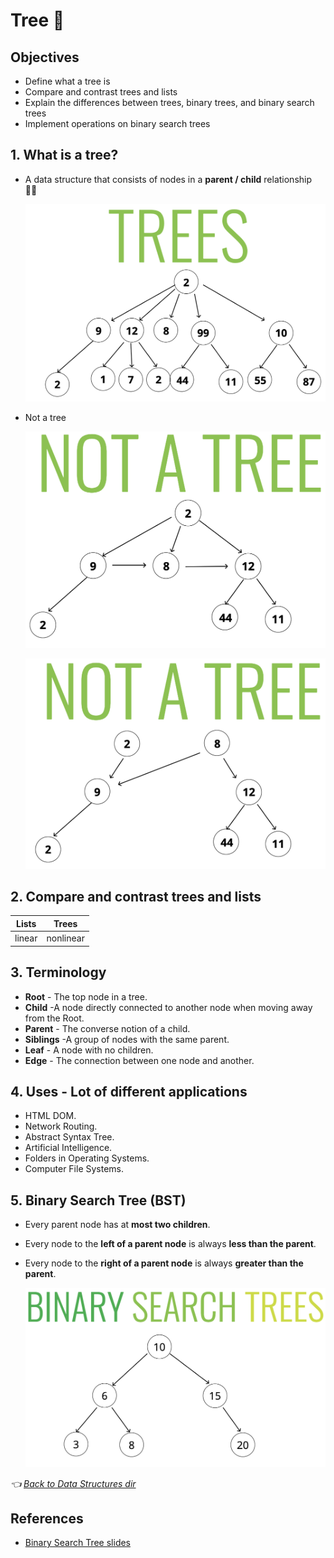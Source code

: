 # Tree 🌳

## Objectives

- Define what a tree is
- Compare and contrast trees and lists
- Explain the differences between trees, binary trees, and binary search trees
- Implement operations on binary search trees

## 1. What is a tree?

- A data structure that consists of nodes in a **parent / child** relationship 👨‍👦

  ![Tree](../../assets/images/data-structures/Tree.png)

- Not a tree

  ![Not a Tree 1](../../assets/images/data-structures/Not-tree-1.png)

  ![Not a Tree 2](../../assets/images/data-structures/Not-tree-2.png)

## 2. Compare and contrast trees and lists

| **Lists** | **Trees** |
| ------------- | ------------- |
| linear | nonlinear |

## 3. Terminology

- **Root** - The top node in a tree.
- **Child** -A node directly connected to another node when moving away from the Root.
- **Parent** - The converse notion of a child.
- **Siblings** -A group of nodes with the same parent.
- **Leaf** - A node with no children.
- **Edge** - The connection between one node and another.

## 4. Uses - Lot of different applications

- HTML DOM.
- Network Routing.
- Abstract Syntax Tree.
- Artificial Intelligence.
- Folders in Operating Systems.
- Computer File Systems.

## 5. Binary Search Tree (BST)

- Every parent node has at **most two children**.
- Every node to the **left of a parent node** is always **less than the parent**.
- Every node to the **right of a parent node** is always **greater than the parent**.

  ![BST](../../assets/images/data-structures/BST.png)

*👈 [Back to Data Structures dir](../README.md)*

## References

- [Binary Search Tree slides](https://cs.slides.com/colt_steele/trees)
